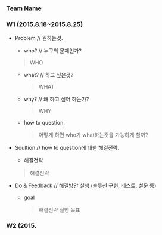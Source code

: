 ### Team Name

### W1 (2015.8.18~2015.8.25)

- Problem // 원하는것.
  - who? // 누구의 문제인가?
  > WHO

  - what? // 하고 싶은것?
    > WHAT

  - why? // 왜 하고 싶어 하는가?
    > WHY

  - how to question.
    > 어떻게 하면 who가 what하는것을 가능하게 할까?

- Soultion // how to question에 대한 해결전략.
  - 해결전략
  > 해결전략

- Do & Feedback // 해결방안 실행 (솔루션 구현, 테스트, 설문 등)
  - goal
    > 해결전략 실행 목표

### W2 (2015.

